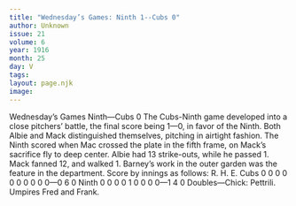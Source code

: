 ```yaml
---
title: "Wednesday’s Games: Ninth 1--Cubs 0"
author: Unknown
issue: 21
volume: 6
year: 1916
month: 25
day: V
tags:
layout: page.njk
image:
---
```

Wednesday’s Games   Ninth—Cubs 0      The Cubs-Ninth game developed into a close pitchers’ battle, the final score being 1—0, in favor of the Ninth.      Both Albie and Mack distinguished themselves, pitching in airtight fashion.      The Ninth scored when Mac crossed the plate in the fifth frame, on Mack’s sacrifice fly to deep center.       Albie had 13 strike-outs, while he passed 1.       Mack fanned 12, and walked 1.      Barney’s work in the outer garden was the feature in the department.       Score by innings as follows:      R. H. E. Cubs 0 0 0 0 0 0 0 0 0 0—0 6 0 Ninth 0 0 0 0 1 0 0 0 0—1 4 0      Doubles—Chick: Pettrili.       Umpires Fred and Frank.   

